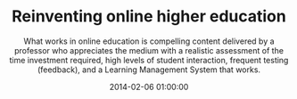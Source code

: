 ---
layout: post
title:  "Reinventing online higher education"
subtitle:  "What works in online education is compelling content delivered by a professor who appreciates the medium with a realistic assessment of the time investment required, high levels of student interaction, frequent testing (feedback), and a Learning Management System that works."
date:   2014-02-06 01:00:00
refurl: http://www.4hoteliers.com/news/story/12202
source: 4hoteliers.com
categories: linkpost
tag: post
---